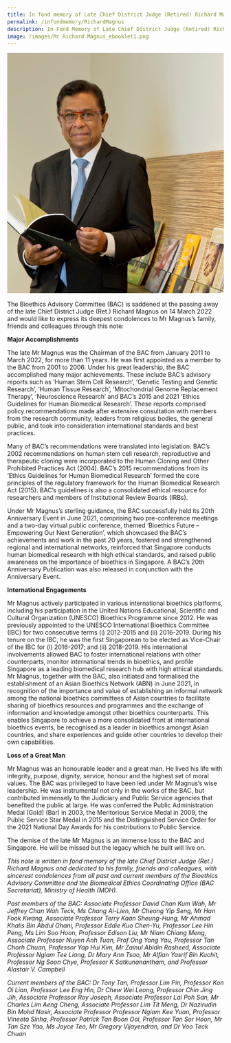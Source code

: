 ```yaml
---
title: In fond memory of Late Chief District Judge (Retired) Richard Magnus
permalink: /infondmemory/RichardMagnus
description: In Fond Memory of Late Chief District Judge (Retired) Richard Magnus
image: /images/Mr Richard Magnus_ebooklet1.png
---
```




![](/images/Mr%20Richard%20Magnus_upright1.jpg)

The Bioethics Advisory Committee (BAC) is saddened at the passing away of the late Chief District Judge (Ret.) Richard Magnus on 14 March 2022 and would like to express its deepest condolences to Mr Magnus’s family, friends and colleagues through this note:

**Major Accomplishments**

The late Mr Magnus was the Chairman of the BAC from January 2011 to March 2022, for more than 11 years. He was first appointed as a member to the BAC from 2001 to 2006. Under his great leadership, the BAC accomplished many major achievements. These include BAC’s advisory reports such as ‘Human Stem Cell Research’, ‘Genetic Testing and Genetic Research’, ‘Human Tissue Research’, ‘Mitochondrial Genome Replacement Therapy’, ‘Neuroscience Research’ and BAC’s 2015 and 2021 ‘Ethics Guidelines for Human Biomedical Research’. These reports comprised policy recommendations made after extensive consultation with members from the research community, leaders from religious bodies, the general public, and took into consideration international standards and best practices.

Many of BAC’s recommendations were translated into legislation. BAC’s 2002 recommendations on human stem cell research, reproductive and therapeutic cloning were incorporated to the Human Cloning and Other Prohibited Practices Act (2004). BAC’s 2015 recommendations from its ‘Ethics Guidelines for Human Biomedical Research’ formed the core principles of the regulatory framework for the Human Biomedical Research Act (2015). BAC’s guidelines is also a consolidated ethical resource for researchers and members of Institutional Review Boards (IRBs).

Under Mr Magnus’s sterling guidance, the BAC successfully held its 20th Anniversary Event in June 2021, comprising two pre-conference meetings and a two-day virtual public conference, themed ‘Bioethics Future – Empowering Our Next Generation’, which showcased the BAC’s achievements and work in the past 20 years, fostered and strengthened regional and international networks, reinforced that Singapore conducts human biomedical research with high ethical standards, and raised public awareness on the importance of bioethics in Singapore. A BAC’s 20th Anniversary Publication was also released in conjunction with the Anniversary Event.

**International Engagements**

Mr Magnus actively participated in various international bioethics platforms, including his participation in the United Nations Educational, Scientific and Cultural Organization (UNESCO) Bioethics Programme since 2012. He was previously appointed to the UNESCO International Bioethics Committee (IBC) for two consecutive terms (i) 2012-2015 and (ii) 2016-2019. During his tenure on the IBC, he was the first Singaporean to be elected as Vice-Chair of the IBC for (i) 2016-2017; and (ii) 2018-2019. His international involvements allowed BAC to foster international relations with other counterparts, monitor international trends in bioethics, and profile Singapore as a leading biomedical research hub with high ethical standards. Mr Magnus, together with the BAC, also initiated and formalised the establishment of an Asian Bioethics Network (ABN) in June 2021, in recognition of the importance and value of establishing an informal network among the national bioethics committees of Asian countries to facilitate sharing of bioethics resources and programmes and the exchange of information and knowledge amongst other bioethics counterparts. This enables Singapore to achieve a more consolidated front at international bioethics events, be recognised as a leader in bioethics amongst Asian countries, and share experiences and guide other countries to develop their own capabilities.

**Loss of a Great Man**

Mr Magnus was an honourable leader and a great man. He lived his life with integrity, purpose, dignity, service, honour and the highest set of moral values. The BAC was privileged to have been led under Mr Magnus’s wise leadership. He was instrumental not only in the works of the BAC, but contributed immensely to the Judiciary and Public Service agencies that benefited the public at large. He was conferred the Public Administration Medal (Gold) (Bar) in 2003, the Meritorious Service Medal in 2009, the Public Service Star Medal in 2015 and the Distinguished Service Order for the 2021 National Day Awards for his contributions to Public Service.

The demise of the late Mr Magnus is an immense loss to the BAC and Singapore. He will be missed but the legacy which he built will live on.

*This note is written in fond memory of the late Chief District Judge (Ret.) Richard Magnus and dedicated to his family, friends and colleagues, with sincerest condolences from all past and current members of the Bioethics Advisory Committee and the Biomedical Ethics Coordinating Office (BAC Secretariat), Ministry of Health (MOH).*

*Past members of the BAC: Associate Professor David Chan Kum Wah, Mr Jeffrey Chan Wah Teck, Ms Chang Ai-Lien, Mr Cheong Yip Seng, Mr Han Fook Kwang, Associate Professor Terry Kaan Sheung-Hung, 
Mr Ahmad Khalis Bin Abdul Ghani, Professor Eddie Kuo Chen-Yu, Professor Lee Hin Peng, Ms Lim Soo Hoon, 
Professor Edison Liu, Mr Niam Chiang Meng, Associate Professor Nuyen Anh Tuan, Prof Ong Yong Yau, Professor Tan Chorh Chuan, Professor Yap Hui Kim, Mr Zainul Abidin Rasheed, Associate Professor Ngiam Tee Liang, Dr Mary Ann Tsao, Mr Alfian Yasrif Bin Kuchit, Professor Ng Soon Chye, Professor K Satkunanantham, and Professor Alastair V. Campbell*

*Current members of the BAC: Dr Tony Tan, Professor Lim Pin, Professor Kon Oi Lian, Professor Lee Eng Hin, Dr Chew Wei Leong, Professor Chin Jing Jih, Associate Professor Roy Joseph, Associate Professor Lai Poh San, Mr Charles Lim Aeng Cheng, Associate Professor Lim Tit Meng, Dr Nazirudin Bin Mohd Nasir, Associate Professor Professor Ngiam Kee Yuan, 
Professor Vineeta Sinha, Professor Patrick Tan Boon Ooi, Professor Tan Sor Hoon, Mr Tan Sze Yao, Ms Joyce Teo, Mr Gregory Vijayendran, and Dr Voo Teck Chuan*